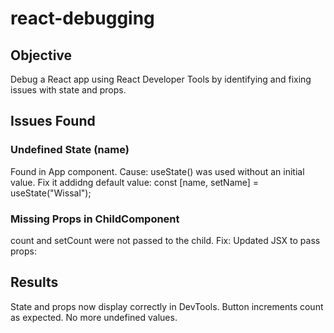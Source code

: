 # react-debugging

## Objective
Debug a React app using React Developer Tools by identifying and fixing issues with state and props.

## Issues Found

###  Undefined State (name)
Found in App component.
Cause: useState() was used without an initial value.
Fix it addidng default value:
const [name, setName] = useState("Wissal");

### Missing Props in ChildComponent
count and setCount were not passed to the child.
Fix: Updated JSX to pass props:
<ChildComponent count={count} setCount={setCount} />

## Results
State and props now display correctly in DevTools.
Button increments count as expected.
No more undefined values.
